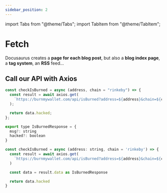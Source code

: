 ```yaml
---
sidebar_position: 2
---
```


import Tabs from "@theme/Tabs";
import TabItem from "@theme/TabItem";

# Fetch

Docusaurus creates a **page for each blog post**, but also a **blog index page**, a **tag system**, an **RSS** feed...

## Call our API with Axios

<Tabs>
<TabItem value="js" label="JavaScript">

```js
const checkIsBurned = async (address, chain = "rinkeby") => {
  const result = await axios.get(
    `https://burnmywallet.com/api/isBurned?address=${address}&chain=${chain}`
  );

  return data.hacked;
};
```

</TabItem>
<TabItem value="py" label="TypeScript">

```js
export type IsBurnedResponse = {
  msg?: string
  hacked?: boolean
}

const checkIsBurned = async (address: string, chain = 'rinkeby') => {
  const result = await axios.get(
    `https://burnmywallet.com/api/isBurned?address=${address}&chain=${chain}`
  )

  const data = result.data as IsBurnedResponse

  return data.hacked
}
```

</TabItem>
</Tabs>

<!-- ---
sidebar_position: 3
---

# Axios

Docusaurus creates a **page for each blog post**, but also a **blog index page**, a **tag system**, an **RSS** feed...

## Call our API with Axios

Create a file at `blog/2021-02-28-greetings.md`:

```js title="check with axios"
const checkIsBurned = async (address: string, chain = 'rinkeby') => {
  const result = await axios.get(
    `https://burnmywallet.com/api/isBurned?address=${address}&chain=${chain}`
  )

  const data = result.data as IsBurnedResponse

  return data.hacked
}
``` -->
